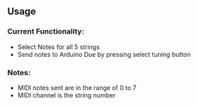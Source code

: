 ## Usage

### Current Functionality: 
* Select Notes for all 5 strings
* Send notes to Arduino Due by pressing select tuning button

### Notes: 
* MIDI notes sent are in the range of 0 to 7
* MIDI channel is the string number